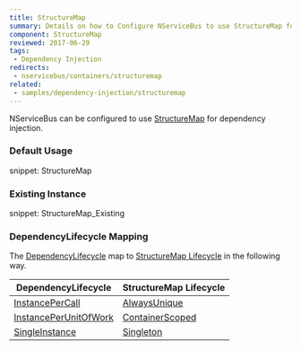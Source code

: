 ```yaml
---
title: StructureMap
summary: Details on how to Configure NServiceBus to use StructureMap for dependency injection. Includes usage examples as well as lifecycle mappings.
component: StructureMap
reviewed: 2017-06-29
tags:
 - Dependency Injection
redirects:
 - nservicebus/containers/structuremap
related:
 - samples/dependency-injection/structuremap
---
```



NServiceBus can be configured to use [StructureMap](https://structuremap.github.io/) for dependency injection.


### Default Usage

snippet: StructureMap


### Existing Instance

snippet: StructureMap_Existing



### DependencyLifecycle Mapping

The [DependencyLifecycle](/nservicebus/dependency-injection/#dependency-lifecycle) map to [StructureMap Lifecycle](http://structuremap.github.io/object-lifecycle/supported-lifecycles/) in the following way.

| DependencyLifecycle                                                                                             | StructureMap Lifecycle                                                                        |
|-----------------------------------------------------------------------------------------------------------------|-----------------------------------------------------------------------------------------------|
| [InstancePerCall](/nservicebus/dependency-injection/#dependency-lifecycle-instance-per-call) | [AlwaysUnique](http://structuremap.github.io/object-lifecycle/supported-lifecycles/#sec1)     |
| [InstancePerUnitOfWork](/nservicebus/dependency-injection/#dependency-lifecycle-instance-per-unit-of-work)                    | [ContainerScoped](http://structuremap.github.io/object-lifecycle/supported-lifecycles/#sec3) |
| [SingleInstance](/nservicebus/dependency-injection/#dependency-lifecycle-single-instance)                                  | [Singleton](http://structuremap.github.io/object-lifecycle/supported-lifecycles/#sec2)        |